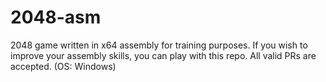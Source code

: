 # 2048-asm
2048 game written in x64 assembly for training purposes. If you wish to improve your assembly skills, you can play with this repo. All valid PRs are accepted. (OS: Windows)
